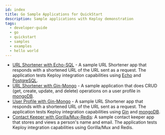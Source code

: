 ```yaml
---
id: index
title: Go Sample Applications for QuickStart
description: Sample applications with Keploy demonstration
tags:
  - developer-guide
  - go
  - quickstart
  - samples
  - examples
  - hello world
---
```


- [URL Shortener with Echo-SQL](/docs/go/quickstart/echo-sql) - A sample URL Shortener app that responds with a shortened URL of the URL sent as a request. The application tests Keploy integration capabilities using [Echo](https://echo.labstack.com/) and [PostgreSQL](https://www.postgresql.org/).
- [URL Shortener with Gin-Mongo](/docs/go/quickstart/gin-mongo) - A sample application that does CRUD (get, create, update, and delete) operations on a user profile in [mongoDB](https://www.mongodb.com/).
- [User Profile with Gin-Mongo](/docs/go/quickstart/gin-mongo-2) - A sample URL Shortener app that responds with a shortened URL of the URL sent as a request. The application tests Keploy integration capabilities using [Gin](https://gin-gonic.com) and [mongoDB](https://www.mongodb.com/).
- [Contact Keeper with Gorilla/Mux-Redis](/docs/go/quickstart/gorillamux-redis): A sample contact keeper app that stores and views a person's name and email. The application tests Keploy integration capabilities using Gorilla/Mux and Redis.
